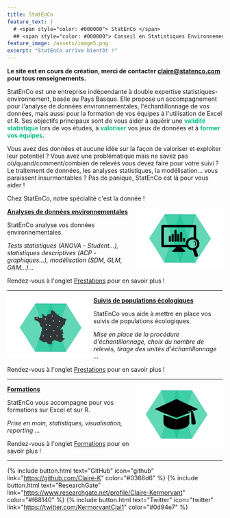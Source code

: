 ```yaml
---
title: StatEnCo
feature_text: |
  # <span style="color: #000000"> StatEnCo </span>
  ## <span style="color: #000000"> Conseil en Statistiques Environnementales </span>
feature_image: /assets/image5.png
excerpt: "StatEnCo arrive bientôt !"
---
```


**Le site est en cours de création, merci de contacter claire@statenco.com pour tous renseignements.**

StatEnCo est une entreprise indépendante à double expertise statistiques-environnement, basée au Pays Basque. Elle propose un accompagnement pour l'analyse de données environnementales, l'échantillonnage de vos données, mais aussi pour la formation de vos équipes à l'utilisation de Excel et R. Ses objectifs principaux sont de vous aider à aquérir une <span style="color: #05bf85">**validité statistique**</span> lors de vos études, à <span style="color: #05bf85">**valoriser**</span> vos jeux de données et à <span style="color: #05bf85">**former vos équipes**</span>.

Vous avez des données et aucune idée sur la façon de valoriser et exploiter leur potentiel ? Vous avez une problématique mais ne savez pas où/quand/comment/combien de relevés vous devez faire pour votre suivi ?  Le traitement de données, les analyses statistiques, la modélisation... vous paraissent insurmontables ? Pas de panique, StatEnCo est là pour vous aider !

Chez StatEnCo, notre spécialité c'est la donnée ! 

<a href="https://statenco.com/formations/"><img align="right" width="40%" src="assets/badge_analyses.svg">
  **Analyses de données environnementales**
</a>

StatEnCo analyse vos données environnementales.

*Tests statistiques (ANOVA - Student...), statistiques descriptives (ACP - graphiques...), modélisation (SDM, GLM, GAM...)...* 

Rendez-vous à l'onglet [Prestations](https://statenco.com/categories/) pour en savoir plus ! <br>

<hr>


<a href="https://statenco.com/formations/"><img align="left" width="40%" src="assets/badge_ech.svg">
  **Suivis de populations écologiques**
</a>

StatEnCo vous aide à mettre en place vos suivis de populations écologiques. 

*Mise en place de la procédure d'échantillonnage, choix du nombre de relevés, tirage des unités d'échantillonnage ...* 

Rendez-vous à l'onglet [Prestations](https://statenco.com/categories/) pour en savoir plus ! <br>

<hr>


<a href="https://statenco.com/formations/"><img align="right" width="40%" src="assets/badge_formation.svg">
  **Formations**
</a>

StatEnCo vous accompagne pour vos formations sur Excel et sur R.

*Prise en main, statistiques, visualisation, reporting ...* 

Rendez-vous à l'onglet [Formations](https://statenco.com/formations/) pour en savoir plus ! <br>


<hr>



{% include button.html text="GitHub" icon="github" link="https://github.com/Claire-K" color="#0366d6" %} {% include button.html text="ResearchGate" link="https://www.researchgate.net/profile/Claire-Kermorvant" color="#f68140" %} {% include button.html text="Twitter" icon="twitter" link="https://twitter.com/KermorvantClai1" color="#0d94e7" %} 


